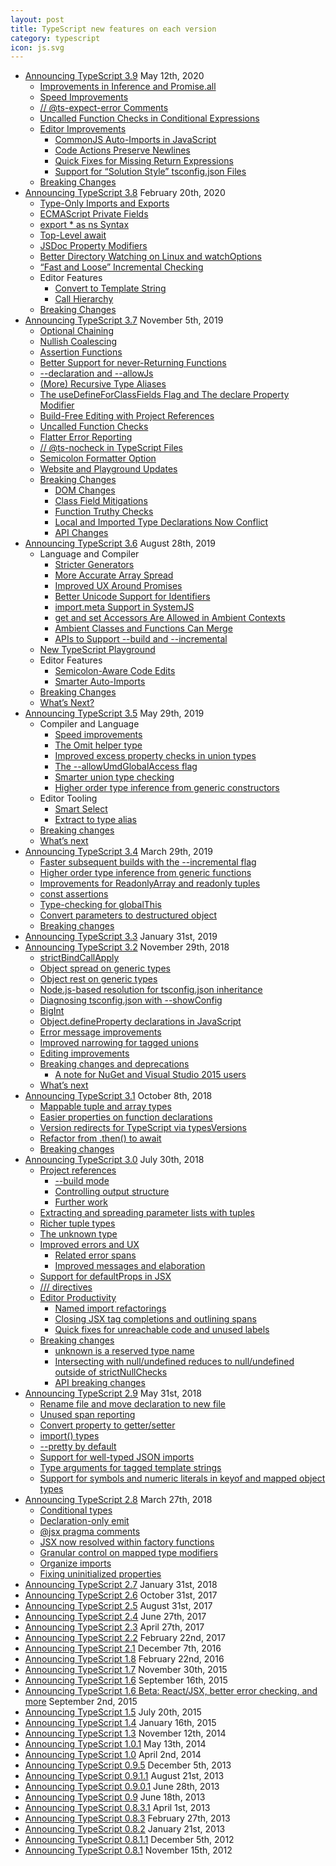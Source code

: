 ```yaml
---
layout: post
title: TypeScript new features on each version
category: typescript
icon: js.svg
---
```


* [Announcing TypeScript 3.9](https://devblogs.microsoft.com/typescript/announcing-typescript-3-9/) May 12th, 2020
    * [Improvements in Inference and Promise.all](https://devblogs.microsoft.com/typescript/announcing-typescript-3-9/#promise-improvements)
    * [Speed Improvements](https://devblogs.microsoft.com/typescript/announcing-typescript-3-9/#speed-improvements)
    * [// @ts-expect-error Comments](https://devblogs.microsoft.com/typescript/announcing-typescript-3-9/#ts-expect-error-comments)
    * [Uncalled Function Checks in Conditional Expressions](https://devblogs.microsoft.com/typescript/announcing-typescript-3-9/#uncalled-in-conditionals)
    * [Editor Improvements](https://devblogs.microsoft.com/typescript/announcing-typescript-3-9/#editor-improvements)
        * [CommonJS Auto-Imports in JavaScript](https://devblogs.microsoft.com/typescript/announcing-typescript-3-9/#cjs-auto-imports)
        * [Code Actions Preserve Newlines](https://devblogs.microsoft.com/typescript/announcing-typescript-3-9/#preserve-newlines)
        * [Quick Fixes for Missing Return Expressions](https://devblogs.microsoft.com/typescript/announcing-typescript-3-9/#missing-returns)
        * [Support for “Solution Style” tsconfig.json Files](https://devblogs.microsoft.com/typescript/announcing-typescript-3-9/#solution-style-tsconfig)
    * [Breaking Changes](https://devblogs.microsoft.com/typescript/announcing-typescript-3-9/#breaking-changes)
* [Announcing TypeScript 3.8](https://devblogs.microsoft.com/typescript/announcing-typescript-3-8/) February 20th, 2020
    * [Type-Only Imports and Exports](https://devblogs.microsoft.com/typescript/announcing-typescript-3-8/#type-only-imports-exports)
    * [ECMAScript Private Fields](https://devblogs.microsoft.com/typescript/announcing-typescript-3-8/#ecmascript-private-fields)
    * [export * as ns Syntax](https://devblogs.microsoft.com/typescript/announcing-typescript-3-8/#export-star-as-namespace-syntax)
    * [Top-Level await](https://devblogs.microsoft.com/typescript/announcing-typescript-3-8/#top-level-await)
    * [JSDoc Property Modifiers](https://devblogs.microsoft.com/typescript/announcing-typescript-3-8/#jsdoc-modifiers)
    * [Better Directory Watching on Linux and watchOptions](https://devblogs.microsoft.com/typescript/announcing-typescript-3-8/#better-directory-watching)
    * [“Fast and Loose” Incremental Checking](https://devblogs.microsoft.com/typescript/announcing-typescript-3-8/#assume-direct-dependencies)
    * Editor Features
        * [Convert to Template String](https://devblogs.microsoft.com/typescript/announcing-typescript-3-8/#convert-to-template-string)
        * [Call Hierarchy](https://devblogs.microsoft.com/typescript/announcing-typescript-3-8/#call-hierarchy)
    * [Breaking Changes](https://devblogs.microsoft.com/typescript/announcing-typescript-3-8/#breaking-changes)
* [Announcing TypeScript 3.7](https://devblogs.microsoft.com/typescript/announcing-typescript-3-7/) November 5th, 2019
    * [Optional Chaining](https://devblogs.microsoft.com/typescript/announcing-typescript-3-7/#optional-chaining)
    * [Nullish Coalescing](https://devblogs.microsoft.com/typescript/announcing-typescript-3-7/#nullish-coalescing)
    * [Assertion Functions](https://devblogs.microsoft.com/typescript/announcing-typescript-3-7/#assertion-functions)
    * [Better Support for never-Returning Functions](https://devblogs.microsoft.com/typescript/announcing-typescript-3-7/#better-support-for-never-returning-functions)
    * [--declaration and --allowJs](https://devblogs.microsoft.com/typescript/announcing-typescript-3-7/#--declaration-and--allowjs)
    * [(More) Recursive Type Aliases](https://devblogs.microsoft.com/typescript/announcing-typescript-3-7/#more-recursive-type-aliases)
    * [The useDefineForClassFields Flag and The declare Property Modifier](https://devblogs.microsoft.com/typescript/announcing-typescript-3-7/#the-usedefineforclassfields-flag-and-the-declare-property-modifier)
    * [Build-Free Editing with Project References](https://devblogs.microsoft.com/typescript/announcing-typescript-3-7/#build-free-editing-with-project-references)
    * [Uncalled Function Checks](https://devblogs.microsoft.com/typescript/announcing-typescript-3-7/#uncalled-function-checks)
    * [Flatter Error Reporting](https://devblogs.microsoft.com/typescript/announcing-typescript-3-7/#flatter-error-reporting)
    * [// @ts-nocheck in TypeScript Files](https://devblogs.microsoft.com/typescript/announcing-typescript-3-7/#ts-nocheck-in-typescript-files)
    * [Semicolon Formatter Option](https://devblogs.microsoft.com/typescript/announcing-typescript-3-7/#semicolon-formatter-option)
    * [Website and Playground Updates](https://devblogs.microsoft.com/typescript/announcing-typescript-3-7/#website-and-playground-updates)
    * [Breaking Changes](https://devblogs.microsoft.com/typescript/announcing-typescript-3-7/#breaking-Changes)
        * [DOM Changes](https://devblogs.microsoft.com/typescript/announcing-typescript-3-7/#dom-changes)
        * [Class Field Mitigations](https://devblogs.microsoft.com/typescript/announcing-typescript-3-7/#class-field-mitigations)
        * [Function Truthy Checks](https://devblogs.microsoft.com/typescript/announcing-typescript-3-7/#function-truthy-checks)
        * [Local and Imported Type Declarations Now Conflict](https://devblogs.microsoft.com/typescript/announcing-typescript-3-7/#local-and-imported-type-declarations-now-conflict)
        * [API Changes](https://devblogs.microsoft.com/typescript/announcing-typescript-3-7/#api-changes)
* [Announcing TypeScript 3.6](https://devblogs.microsoft.com/typescript/announcing-typescript-3-6/) August 28th, 2019
    * Language and Compiler
        * [Stricter Generators](https://devblogs.microsoft.com/typescript/announcing-typescript-3-6/#stricter-generators)
        * [More Accurate Array Spread](https://devblogs.microsoft.com/typescript/announcing-typescript-3-6/#more-accurate-array-spread)
        * [Improved UX Around Promises](https://devblogs.microsoft.com/typescript/announcing-typescript-3-6/#improved-ux-around-promises)
        * [Better Unicode Support for Identifiers](https://devblogs.microsoft.com/typescript/announcing-typescript-3-6/#better-unicode-support-for-identifiers)
        * [import.meta Support in SystemJS](https://devblogs.microsoft.com/typescript/announcing-typescript-3-6/#import-meta-support-in-systemjs)
        * [get and set Accessors Are Allowed in Ambient Contexts](https://devblogs.microsoft.com/typescript/announcing-typescript-3-6/#get-and-set-accessors-allowed-in-ambient-contexts)
        * [Ambient Classes and Functions Can Merge](https://devblogs.microsoft.com/typescript/announcing-typescript-3-6/#ambient-classes-and-functions-can-merge)
        * [APIs to Support --build and --incremental](https://devblogs.microsoft.com/typescript/announcing-typescript-3-6/#apis-to-support-build-and-incremental)
    * [New TypeScript Playground](https://devblogs.microsoft.com/typescript/announcing-typescript-3-6/#new-typescript-playground)
    * Editor Features
        * [Semicolon-Aware Code Edits](https://devblogs.microsoft.com/typescript/announcing-typescript-3-6/#semicolon-aware-code-edits)
        * [Smarter Auto-Imports](https://devblogs.microsoft.com/typescript/announcing-typescript-3-6/#smarter-auto-imports)
    * [Breaking Changes](https://devblogs.microsoft.com/typescript/announcing-typescript-3-6/#breaking-changes)
    * [What’s Next?](https://devblogs.microsoft.com/typescript/announcing-typescript-3-6/#whats-next)
* [Announcing TypeScript 3.5](https://devblogs.microsoft.com/typescript/announcing-typescript-3-5/) May 29th, 2019
    * Compiler and Language
        * [Speed improvements](https://devblogs.microsoft.com/typescript/announcing-typescript-3-5/#speed-improvements)
        * [The Omit helper type](https://devblogs.microsoft.com/typescript/announcing-typescript-3-5/#the-omit-helper-type)
        * [Improved excess property checks in union types](https://devblogs.microsoft.com/typescript/announcing-typescript-3-5/#improved-excess-property-checks-in-union-types)
        * [The --allowUmdGlobalAccess flag](https://devblogs.microsoft.com/typescript/announcing-typescript-3-5/#the---allowumdglobalaccess-flag)
        * [Smarter union type checking](https://devblogs.microsoft.com/typescript/announcing-typescript-3-5/#smarter-union-type-checking)
        * [Higher order type inference from generic constructors](https://devblogs.microsoft.com/typescript/announcing-typescript-3-5/#higher-order-type-inference-from-generic-constructors)
    * Editor Tooling
        * [Smart Select](https://devblogs.microsoft.com/typescript/announcing-typescript-3-5/#smart-select)
        * [Extract to type alias](https://devblogs.microsoft.com/typescript/announcing-typescript-3-5/#extract-to-type-alias)
    * [Breaking changes](https://devblogs.microsoft.com/typescript/announcing-typescript-3-5/#breaking-changes)
    * [What’s next](https://devblogs.microsoft.com/typescript/announcing-typescript-3-5/#whats-next)
* [Announcing TypeScript 3.4](https://devblogs.microsoft.com/typescript/announcing-typescript-3-4/) March 29th, 2019
    * [Faster subsequent builds with the --incremental flag](https://devblogs.microsoft.com/typescript/announcing-typescript-3-4/#faster-subsequent-builds-with-the---incremental-flag)
    * [Higher order type inference from generic functions](https://devblogs.microsoft.com/typescript/announcing-typescript-3-4/#higher-order-type-inference-from-generic-functions)
    * [Improvements for ReadonlyArray and readonly tuples](https://devblogs.microsoft.com/typescript/announcing-typescript-3-4/#improvements-for-readonlyarray-and-readonly-tuples)
    * [const assertions](https://devblogs.microsoft.com/typescript/announcing-typescript-3-4/#const-assertions)
    * [Type-checking for globalThis](https://devblogs.microsoft.com/typescript/announcing-typescript-3-4/#type-checking-for-globalthis)
    * [Convert parameters to destructured object](https://devblogs.microsoft.com/typescript/announcing-typescript-3-4/#convert-parameters-to-destructured-object)
    * [Breaking changes](https://devblogs.microsoft.com/typescript/announcing-typescript-3-4/#breaking-changes)
* [Announcing TypeScript 3.3](https://devblogs.microsoft.com/typescript/announcing-typescript-3-3/) January 31st, 2019
* [Announcing TypeScript 3.2](https://devblogs.microsoft.com/typescript/announcing-typescript-3-2/) November 29th, 2018
    * [strictBindCallApply](https://devblogs.microsoft.com/typescript/announcing-typescript-3-2/#strictbindcallapply)
    * [Object spread on generic types](https://devblogs.microsoft.com/typescript/announcing-typescript-3-2/#object-spread-on-generic-types)
    * [Object rest on generic types](https://devblogs.microsoft.com/typescript/announcing-typescript-3-2/#object-rest-on-generic-types)
    * [Node.js-based resolution for tsconfig.json inheritance](https://devblogs.microsoft.com/typescript/announcing-typescript-3-2/#configuration-inheritance-via-node_modules-packages)
    * [Diagnosing tsconfig.json with --showConfig](https://devblogs.microsoft.com/typescript/announcing-typescript-3-2/#diagnosing-tsconfigjson-with---showconfig)
    * [BigInt](https://devblogs.microsoft.com/typescript/announcing-typescript-3-2/#bigint)
    * [Object.defineProperty declarations in JavaScript](https://devblogs.microsoft.com/typescript/announcing-typescript-3-2/#objectdefineproperty-declarations-in-javascript)
    * [Error message improvements](https://devblogs.microsoft.com/typescript/announcing-typescript-3-2/#error-message-improvements)
    * [Improved narrowing for tagged unions](https://devblogs.microsoft.com/typescript/announcing-typescript-3-2/#improved-narrowing-for-tagged-unions)
    * [Editing improvements](https://devblogs.microsoft.com/typescript/announcing-typescript-3-2/#editing-improvements)
    * [Breaking changes and deprecations](https://devblogs.microsoft.com/typescript/announcing-typescript-3-2/#breaking-changes-and-deprecations)
        * [A note for NuGet and Visual Studio 2015 users](https://devblogs.microsoft.com/typescript/announcing-typescript-3-2/#a-note-for-nuget-and-visual-studio-2015)
    * [What’s next](https://devblogs.microsoft.com/typescript/announcing-typescript-3-2/#whats-next)
* [Announcing TypeScript 3.1](https://devblogs.microsoft.com/typescript/announcing-typescript-3-1/) October 8th, 2018
    * [Mappable tuple and array types](https://devblogs.microsoft.com/typescript/announcing-typescript-3-1/#mappable-tuple-and-array-types)
    * [Easier properties on function declarations](https://devblogs.microsoft.com/typescript/announcing-typescript-3-1/#easier-properties-on-function-declarations)
    * [Version redirects for TypeScript via typesVersions](https://devblogs.microsoft.com/typescript/announcing-typescript-3-1/#version-redirects-for-TypeScript-via-typesVersions)
    * [Refactor from .then() to await](https://devblogs.microsoft.com/typescript/announcing-typescript-3-1/#refactor-from-then-to-await)
    * [Breaking changes](https://devblogs.microsoft.com/typescript/announcing-typescript-3-1/#breaking-changes)
* [Announcing TypeScript 3.0](https://devblogs.microsoft.com/typescript/announcing-typescript-3-0/) July 30th, 2018
    * [Project references](https://devblogs.microsoft.com/typescript/announcing-typescript-3-0/#project-references)
        * [--build mode](https://devblogs.microsoft.com/typescript/announcing-typescript-3-0/#build-mode)
        * [Controlling output structure](https://devblogs.microsoft.com/typescript/announcing-typescript-3-0/#controlling-output-structure)
        * [Further work](https://devblogs.microsoft.com/typescript/announcing-typescript-3-0/#further-work)
    * [Extracting and spreading parameter lists with tuples](https://devblogs.microsoft.com/typescript/announcing-typescript-3-0/#tuples-and-parameters)
    * [Richer tuple types](https://devblogs.microsoft.com/typescript/announcing-typescript-3-0/#richer-tuple-types)
    * [The unknown type](https://devblogs.microsoft.com/typescript/announcing-typescript-3-0/#the-unknown-type)
    * [Improved errors and UX](https://devblogs.microsoft.com/typescript/announcing-typescript-3-0/#improved-errors-and-ux)
        * [Related error spans](https://devblogs.microsoft.com/typescript/announcing-typescript-3-0/#related-error-spans)
        * [Improved messages and elaboration](https://devblogs.microsoft.com/typescript/announcing-typescript-3-0/#Improved-messages-and-elaboration)
    * [Support for defaultProps in JSX](https://devblogs.microsoft.com/typescript/announcing-typescript-3-0/#default-props-support)
    * [/// <reference lib="..." /> directives](https://devblogs.microsoft.com/typescript/announcing-typescript-3-0/#lib-directives)
    * [Editor Productivity](https://devblogs.microsoft.com/typescript/announcing-typescript-3-0/#editor-productivity)
        * [Named import refactorings](https://devblogs.microsoft.com/typescript/announcing-typescript-3-0/#named-import-refactorings)
        * [Closing JSX tag completions and outlining spans](https://devblogs.microsoft.com/typescript/announcing-typescript-3-0/#jsx-productivity)
        * [Quick fixes for unreachable code and unused labels](https://devblogs.microsoft.com/typescript/announcing-typescript-3-0/#remove-bogus-code)
    * [Breaking changes](https://devblogs.microsoft.com/typescript/announcing-typescript-3-0/#breaking-changes)
        * [unknown is a reserved type name](https://devblogs.microsoft.com/typescript/announcing-typescript-3-0/#unknown-is-a-reserved-type-name)
        * [Intersecting with null/undefined reduces to null/undefined outside of strictNullChecks](https://devblogs.microsoft.com/typescript/announcing-typescript-3-0/#intersecting-with-nullundefined)
        * [API breaking changes](https://devblogs.microsoft.com/typescript/announcing-typescript-3-0/#api-breaking-changes)
* [Announcing TypeScript 2.9](https://devblogs.microsoft.com/typescript/announcing-typescript-2-9-2/) May 31st, 2018
    * [Rename file and move declaration to new file](https://devblogs.microsoft.com/typescript/announcing-typescript-2-9-2/#rename-move-file)
    * [Unused span reporting](https://devblogs.microsoft.com/typescript/announcing-typescript-2-9-2/#unused-span-reporting)
    * [Convert property to getter/setter](https://devblogs.microsoft.com/typescript/announcing-typescript-2-9-2/#convert-getter-setter)
    * [import() types](https://devblogs.microsoft.com/typescript/announcing-typescript-2-9-2/#import-types)
    * [--pretty by default](https://devblogs.microsoft.com/typescript/announcing-typescript-2-9-2/#pretty-by-default)
    * [Support for well-typed JSON imports](https://devblogs.microsoft.com/typescript/announcing-typescript-2-9-2/#json-imports)
    * [Type arguments for tagged template strings](https://devblogs.microsoft.com/typescript/announcing-typescript-2-9-2/#type-arguments-tagged-template-strings)
    * [Support for symbols and numeric literals in keyof and mapped object types](https://devblogs.microsoft.com/typescript/announcing-typescript-2-9-2/#updated-keyof)
* [Announcing TypeScript 2.8](https://devblogs.microsoft.com/typescript/announcing-typescript-2-8-2/) March 27th, 2018
    * [Conditional types](https://devblogs.microsoft.com/typescript/announcing-typescript-2-8-2/#conditional-types)
    * [Declaration-only emit](https://devblogs.microsoft.com/typescript/announcing-typescript-2-8-2/#declaration-only-emit)
    * [@jsx pragma comments](https://devblogs.microsoft.com/typescript/announcing-typescript-2-8-2/#jsx-pragma-comments)
    * [JSX now resolved within factory functions](https://devblogs.microsoft.com/typescript/announcing-typescript-2-8-2/#jsx-namespace-resolution)
    * [Granular control on mapped type modifiers](https://devblogs.microsoft.com/typescript/announcing-typescript-2-8-2/#granular-control-mapped-type-modifiers)
    * [Organize imports](https://devblogs.microsoft.com/typescript/announcing-typescript-2-8-2/#organize-imports)
    * [Fixing uninitialized properties](https://devblogs.microsoft.com/typescript/announcing-typescript-2-8-2/#uninitialized-properties)
* [Announcing TypeScript 2.7](https://devblogs.microsoft.com/typescript/announcing-typescript-2-7/) January 31st, 2018
* [Announcing TypeScript 2.6](https://devblogs.microsoft.com/typescript/announcing-typescript-2-6/) October 31st, 2017
* [Announcing TypeScript 2.5](https://devblogs.microsoft.com/typescript/announcing-typescript-2-5/) August 31st, 2017
* [Announcing TypeScript 2.4](https://devblogs.microsoft.com/typescript/announcing-typescript-2-4/) June 27th, 2017
* [Announcing TypeScript 2.3](https://devblogs.microsoft.com/typescript/announcing-typescript-2-3/) April 27th, 2017
* [Announcing TypeScript 2.2](https://devblogs.microsoft.com/typescript/announcing-typescript-2-2/) February 22nd, 2017
* [Announcing TypeScript 2.1](https://devblogs.microsoft.com/typescript/announcing-typescript-2-1-2/) December 7th, 2016
* [Announcing TypeScript 1.8](https://devblogs.microsoft.com/typescript/announcing-typescript-1-8-2/) February 22nd, 2016
* [Announcing TypeScript 1.7](https://devblogs.microsoft.com/typescript/announcing-typescript-1-7/) November 30th, 2015
* [Announcing TypeScript 1.6](https://devblogs.microsoft.com/typescript/announcing-typescript-1-6-2/) September 16th, 2015
* [Announcing TypeScript 1.6 Beta: React/JSX, better error checking, and more](https://devblogs.microsoft.com/typescript/announcing-typescript-1-6-beta-reactjsx-better-error-checking-and-more/) September 2nd, 2015
* [Announcing TypeScript 1.5](https://devblogs.microsoft.com/typescript/announcing-typescript-1-5/) July 20th, 2015
* [Announcing TypeScript 1.4](https://devblogs.microsoft.com/typescript/announcing-typescript-1-4/) January 16th, 2015
* [Announcing TypeScript 1.3](https://devblogs.microsoft.com/typescript/announcing-typescript-1-3/) November 12th, 2014
* [Announcing TypeScript 1.0.1](https://devblogs.microsoft.com/typescript/announcing-typescript-1-0-1/) May 13th, 2014
* [Announcing TypeScript 1.0](https://devblogs.microsoft.com/typescript/announcing-typescript-1-0/) April 2nd, 2014
* [Announcing TypeScript 0.9.5](https://devblogs.microsoft.com/typescript/announcing-typescript-0-9-5/) December 5th, 2013
* [Announcing TypeScript 0.9.1.1](https://devblogs.microsoft.com/typescript/announcing-typescript-0-9-1-1/) August 21st, 2013
* [Announcing TypeScript 0.9.0.1](https://devblogs.microsoft.com/typescript/announcing-typescript-0-9-0-1/) June 28th, 2013
* [Announcing TypeScript 0.9](https://devblogs.microsoft.com/typescript/announcing-typescript-0-9/) June 18th, 2013
* [Announcing TypeScript 0.8.3.1](https://devblogs.microsoft.com/typescript/announcing-typescript-0-8-3-1/) April 1st, 2013
* [Announcing TypeScript 0.8.3](https://devblogs.microsoft.com/typescript/announcing-typescript-0-8-3/) February 27th, 2013
* [Announcing TypeScript 0.8.2](https://devblogs.microsoft.com/typescript/announcing-typescript-0-8-2/) January 21st, 2013
* [Announcing TypeScript 0.8.1.1](https://devblogs.microsoft.com/typescript/announcing-typescript-0-8-1-1/) December 5th, 2012
* [Announcing TypeScript 0.8.1](https://devblogs.microsoft.com/typescript/announcing-typescript-0-8-1/) November 15th, 2012
